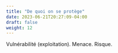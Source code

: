 ```yaml
---
title: "De quoi on se protège"
date: 2023-06-21T20:27:09-04:00
draft: false
weight: 12
---
```


Vulnérabilité (exploitation). Menace. Risque.